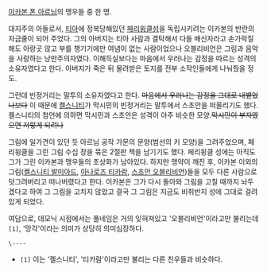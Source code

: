 [이카본 폰 아르님](%EC%9D%B4%EC%B9%B4%EB%B3%B8%20%ED%8F%B0%20%EC%95%84%EB%A5%B4%EB%8B%98.md)의 맹우들 중 한 명.

대지주의 아들로서, [티아](%ED%8B%B0%EC%95%84.md)에 정복당해있던 [페리윙클섬](%ED%8E%98%EB%A6%AC%EC%9C%99%ED%81%B4%20%EC%84%AC.md)을 독립시키려는 이카본의 반란의
자금줄이 되어 주었다. 그의 아버지는 티아 사람과 결탁해서 다들 배신자라고 손가락질해도 아랑곳 않고 부를 챙기기에만 여념이 없는 사람이었으나
오블리비언은 그림과 음악을 사랑하는 낭만주의자였다. 이해득실보다는 마음에서 우러나는 감정을 따르는 성격의 소유자였다고 한다. 아버지가 죽은
뒤 물려받은 토지를 전부 소작인들에게 나눠줬을 정도.

그런데 빈정거리는 말투의 소유자였다고 한다. <del>마음에서 우러나는 감정을 그대로 내뱉었나보다</del> 이 때문에
[켈스니티](%EC%BC%88%EC%8A%A4%EB%8B%88%ED%8B%B0%20%EB%AF%B8%EB%93%9C.md)가 막시민의
빈정거리는 말투에서 스초안을 떠올리기도 했다. 켈스니티의 첨언에 의하면 막시민과 스초안은 성격이 아주 비슷한 모양.<del>막시민이
부자였으면 저렇게 되려나</del>

그림에 일가견이 있던 듯 아르님 공작 가문의 문양(범선의 키 모양)을 그려주었으며, 페리윙클을 그린 그림 수십 장을 묶은 2절판 책을
남기기도 했다. 페리윙클 성에는 아직도 그가 그린 이카본과 맹우들의 초상화가 남아있다. 하지만 맹약이 깨진 후, 이카본 이외의
그림([켈스니티 발미아드](%EC%BC%88%EC%8A%A4%EB%8B%88%ED%8B%B0%20%EB%B0%9C%EB%AF%B8%EC%95%84%EB%93%9C.md), [아나로즈 티카람](%EC%95%84%EB%82%98%EB%A1%9C%EC%A6%88%20%ED%8B%B0%EC%B9%B4%EB%9E%8C.md), [스초안 오블리비언](%EC%8A%A4%EC%B4%88%EC%95%88%20%EC%98%A4%EB%B8%94%EB%A6%AC%EB%B9%84%EC%96%B8.md))들을 모두 다른 사람으로 덧그려버리고 떠나버렸다고 한다.
이카본은 그가 다시 돌아와 그림을 고칠 때까지 놔두겠다고 하여 그 그림을 고치지 않았고 결국 그 그림은 지금도 비취반지 성에 그대로 걸려있게
되었다.

여담으로, 데모닉 시점에서는 풀네임은 거의 잊혀져있고 '오블리비언'이라고만 불리는데`[1]`, '망각'이라는 의미가 상당히 의미심장하다.

`\----`

  * `[1]` 이는 '켈스니티', '티카람'이라고만 불리는 다른 친우들과 비슷하다.

